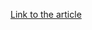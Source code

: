 [Link to the article](https://researchcenter.paloaltonetworks.com/2018/07/unit42-oilrig-targets-technology-service-provider-government-agency-quadagent/)

